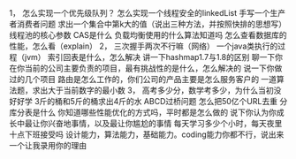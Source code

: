 1，
怎么实现一个优先级队列？
怎么实现一个线程安全的linkedList
手写一个生产者消费者问题
求出一个集合中第k大的值（说出三种方法，并按照快排的思想写）
线程池的核心参数
CAS是什么
负载均衡使用的什么算法知道吗
怎么查看数据库的性能，怎么看（explain）
2，
三次握手两次不行嘛（网络）
一个java类执行的过程（jvm）
索引回表是什么，怎么解决
讲一下hashmap1.7与1.8的区别
聊一下你在你当前的公司主要负责的项目，最有挑战性的是什么，怎么解决的
说一下你做过的几个项目
路由是怎么工作的，你们公司的产品主要是怎么服务客户的
一道算法题，求出大于当前数字的最小数
3，
高考多少分，数学考多少，为什么当初没好好学
3斤的桶和5斤的桶求出4斤的水
ABCD过桥问题
怎么把50亿个URL去重
分库分表是什么
你知道哪些性能优化的方式吗，平时都是怎么做的
说下你认为你成长中最让你兴奋地事情，以及最让你尴尬的事情
每天学习多少个小时，每天夜里十点下班接受吗
设计能力，算法能力，基础能力。coding能力你都不行，说出来一个让我录用你的理由